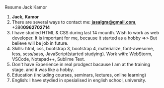 Resume Jack Kamor

1. **Jack**, **Kamor**
2. There are several ways to contact me: **jasalgra@gmail.com**, +380**0962702714** 
3. I have studied HTML & CSS during last 14 mounth. Wish to work as web developer. It is important for me, because it started as a hobby =>> But believe will be job in future.
4. Skills: html, css, bootstrap 3, bootstrap 4, materialize, font-awesome, less, scss/sass, JavaScript(started studying). 
 Work with: WebStorm, VSCode, Notepad++, Sublime Text.
5. Don't have Experience in real prodgect bacause I am at the training stage. and it was like a hobby.
6. Education (including courses, seminars, lectures, online learning)
7. English: I have stydied in spesialised in english school, university. 
